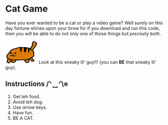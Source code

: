 # Cat Game

Have you ever wanted to be a cat or play a video game? Well surely on this day fortune shines upon your brow for if you download and run this code, then you will be able to do not only one of those things but _precisely both_.  

![orange SNEAKY cat](https://github.com/norogoth/cat_game/blob/master/cat.png?raw=true)
Look at this sneaky lil' guy!!! (you can **BE** that sneaky lil' guy).

## Instructions /ᐠ ̥  ̮  ̥ ᐟ\ฅ
1. Get teh food.
2. Avoid teh dog.
3. Use *arrow* keys.
4. Have fun.
5. BE A CAT.
